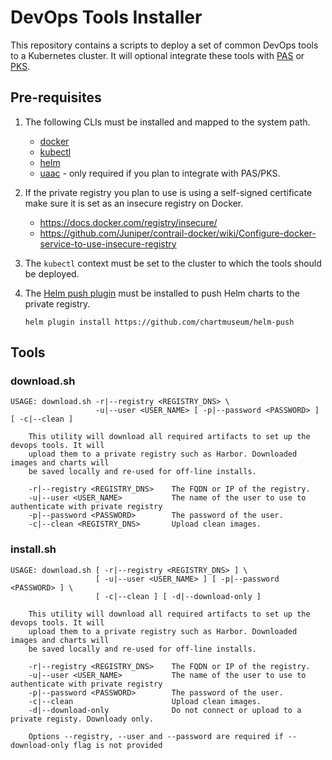 # DevOps Tools Installer

This repository contains a scripts to deploy a set of common DevOps tools to a Kubernetes cluster. It will optional integrate these tools with [PAS](https://pivotal.io/platform/pivotal-application-service) or [PKS](https://pivotal.io/platform/pivotal-container-service).

## Pre-requisites

1) The following CLIs must be installed and mapped to the system path.
   - [docker](https://docs.docker.com/install/)
   - [kubectl](https://kubernetes.io/docs/tasks/tools/install-kubectl/)
   - [helm](https://helm.sh/)
   - [uaac](https://github.com/cloudfoundry/cf-uaac) - only required if you plan to integrate with PAS/PKS.

2) If the private registry you plan to use is using a self-signed certificate make sure it is set as an insecure registry on Docker.
   - https://docs.docker.com/registry/insecure/
   - https://github.com/Juniper/contrail-docker/wiki/Configure-docker-service-to-use-insecure-registry

3) The `kubectl` context must be set to the cluster to which the tools should be deployed.

4) The [Helm push plugin](https://github.com/chartmuseum/helm-push) must be installed to push Helm charts to the private registry.

    ```
    helm plugin install https://github.com/chartmuseum/helm-push
    ```

## Tools

### download.sh

```
USAGE: download.sh -r|--registry <REGISTRY_DNS> \
                   -u|--user <USER_NAME> [ -p|--password <PASSWORD> ] [ -c|--clean ]

    This utility will download all required artifacts to set up the devops tools. It will
    upload them to a private registry such as Harbor. Downloaded images and charts will
    be saved locally and re-used for off-line installs.

    -r|--registry <REGISTRY_DNS>    The FQDN or IP of the registry.
    -u|--user <USER_NAME>           The name of the user to use to authenticate with private registry
    -p|--password <PASSWORD>        The password of the user.
    -c|--clean <REGISTRY_DNS>       Upload clean images.
```

### install.sh

```
USAGE: download.sh [ -r|--registry <REGISTRY_DNS> ] \
                   [ -u|--user <USER_NAME> ] [ -p|--password <PASSWORD> ] \
                   [ -c|--clean ] [ -d|--download-only ]

    This utility will download all required artifacts to set up the devops tools. It will
    upload them to a private registry such as Harbor. Downloaded images and charts will
    be saved locally and re-used for off-line installs.

    -r|--registry <REGISTRY_DNS>    The FQDN or IP of the registry.
    -u|--user <USER_NAME>           The name of the user to use to authenticate with private registry
    -p|--password <PASSWORD>        The password of the user.
    -c|--clean                      Upload clean images.
    -d|--download-only              Do not connect or upload to a private registy. Downloady only.

    Options --registry, --user and --password are required if --download-only flag is not provided
```
